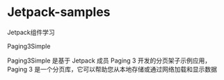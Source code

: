 # Jetpack-samples
Jetpack组件学习

Paging3Simple

Paging3Simple 是基于 Jetpack 成员 Paging 3 开发的分页架子示例应用，Paging 3 是一个分页库，它可以帮助您从本地存储或通过网络加载和显示数据
